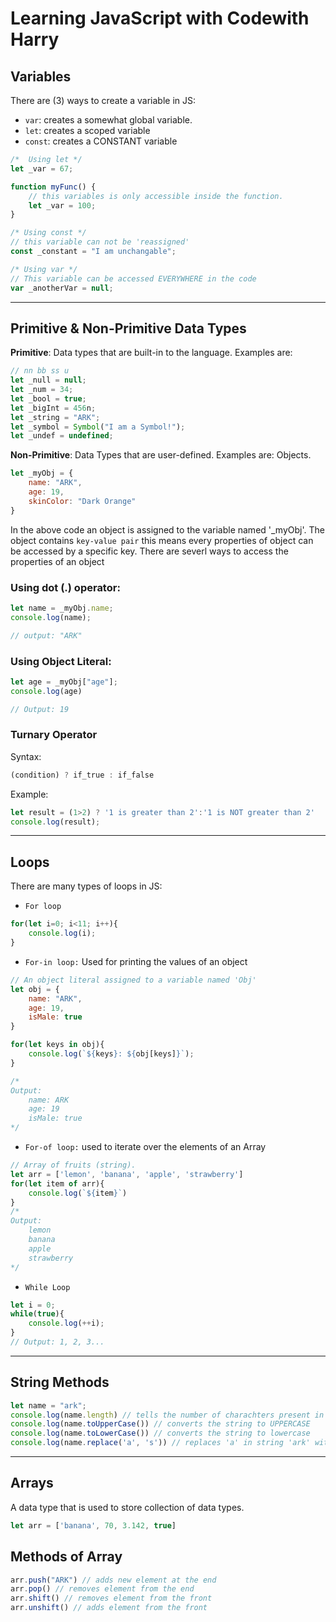 # Learning JavaScript with Codewith Harry

## Variables
There are (3) ways to create a variable in JS:
- `var`: creates a somewhat global variable. 
- `let`: creates a scoped variable
- `const`: creates a CONSTANT variable

```js
/*  Using let */
let _var = 67;

function myFunc() {
    // this variables is only accessible inside the function. 
    let _var = 100; 
}

/* Using const */
// this variable can not be 'reassigned' 
const _constant = "I am unchangable";

/* Using var */
// This variable can be accessed EVERYWHERE in the code
var _anotherVar = null;
```
---


## Primitive & Non-Primitive Data Types
**Primitive**: Data types that are built-in to the language. Examples are:
```js
// nn bb ss u
let _null = null;
let _num = 34;
let _bool = true;
let _bigInt = 456n;
let _string = "ARK";
let _symbol = Symbol("I am a Symbol!");
let _undef = undefined;
```
**Non-Primitive**: Data Types that are user-defined. Examples are: Objects.
```js
let _myObj = {
    name: "ARK",
    age: 19,
    skinColor: "Dark Orange"
}
```

In the above code an object is assigned to the variable named '_myObj'. The object contains `key-value pair` this means every properties of object can be accessed by a specific key. There are severl ways to access the properties of an object 

### **Using dot (.) operator:**
```js
let name = _myObj.name;
console.log(name);

// output: "ARK"
``` 

### **Using Object Literal:**
```js
let age = _myObj["age"];
console.log(age)

// Output: 19
```
### Turnary Operator
Syntax:
```js
(condition) ? if_true : if_false
```
Example:
```js
let result = (1>2) ? '1 is greater than 2':'1 is NOT greater than 2'
console.log(result);
```
---
## Loops
There are many types of loops in JS:
- `For loop`
```js
for(let i=0; i<11; i++){
    console.log(i);
}
```

- `For-in loop:` Used for printing the values of an object
```js
// An object literal assigned to a variable named 'Obj'
let obj = {
    name: "ARK",
    age: 19,
    isMale: true
}

for(let keys in obj){
    console.log(`${keys}: ${obj[keys]}`);
}

/*
Output:
    name: ARK
    age: 19
    isMale: true 
*/
```
- `For-of loop:` used to iterate over the elements of an Array
```js
// Array of fruits (string).
let arr = ['lemon', 'banana', 'apple', 'strawberry']
for(let item of arr){
    console.log(`${item}`)
}
/* 
Output: 
    lemon
    banana
    apple
    strawberry 
*/
```
- `While Loop`
```js
let i = 0;
while(true){
    console.log(++i);
}
// Output: 1, 2, 3...
```
---
## String Methods
```js
let name = "ark";
console.log(name.length) // tells the number of charachters present in the string
console.log(name.toUpperCase()) // converts the string to UPPERCASE
console.log(name.toLowerCase()) // converts the string to lowercase
console.log(name.replace('a', 's')) // replaces 'a' in string 'ark' with 's'. Output: 'srk'
```
---
## Arrays
A data type that is used to store collection of data types. 
```js
let arr = ['banana', 70, 3.142, true]
```

## Methods of Array
```js
arr.push("ARK") // adds new element at the end
arr.pop() // removes element from the end
arr.shift() // removes element from the front
arr.unshift() // adds element from the front
```